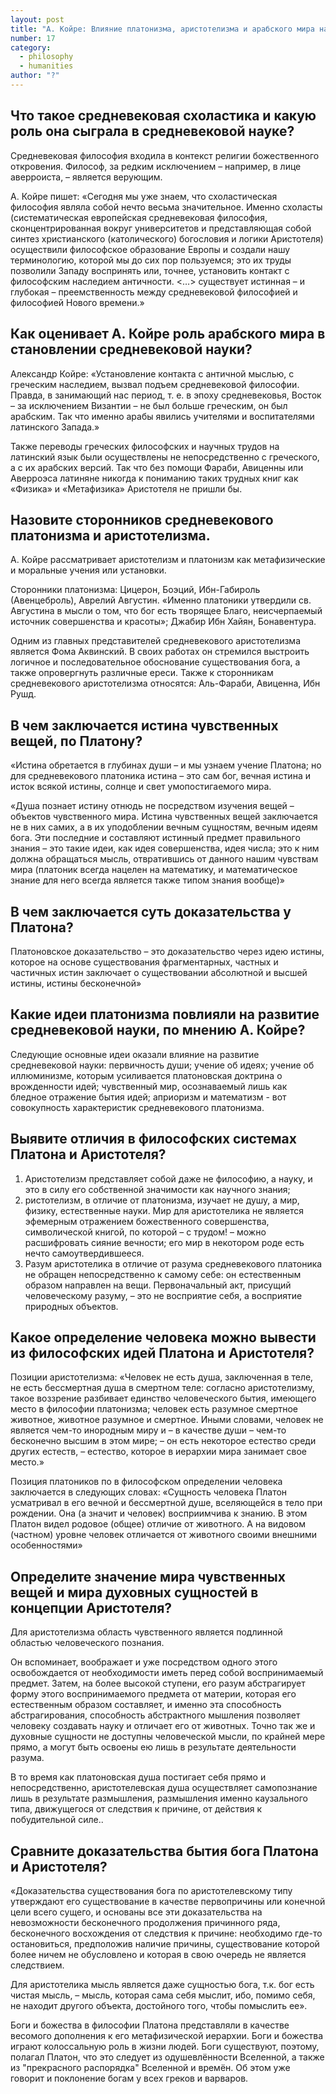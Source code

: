 ```yaml
---
layout: post
title: "А. Койре: Влияние платонизма, аристотелизма и арабского мира на средневековую науку и философию"
number: 17
category:
  - philosophy
  - humanities
author: "?"
---
```


## Что такое средневековая схоластика и какую роль она сыграла в средневековой науке?
Средневековая философия входила в контекст религии божественного откровения. Философ, за редким исключением – например, в лице аверроиста, – является верующим.

А. Койре пишет: «Сегодня мы уже знаем, что схоластическая философия являла собой нечто весьма значительное. Именно схоласты (систематическая европейская средневековая философия, сконцентрированная вокруг университетов и представляющая собой синтез христианского (католического) богословия и логики Аристотеля) осуществили философское образование Европы и создали нашу терминологию, которой мы до сих пор пользуемся; это их труды позволили Западу воспринять или, точнее, установить контакт с философским наследием античности. <…> существует истинная – и глубокая – преемственность между средневековой философией и философией Нового времени.»

## Как оценивает А. Койре роль арабского мира в становлении средневековой науки?
Александр Койре: «Установление контакта с античной мыслью, с греческим наследием, вызвал подъем средневековой философии. Правда, в занимающий нас период, т. е. в эпоху средневековья, Восток – за исключением Византии – не был больше греческим, он был арабским. Так что именно арабы явились учителями и воспитателями латинского Запада.»

Также переводы греческих философских и научных трудов на латинский язык были осуществлены не непосредственно с греческого, а с их арабских версий. Так что без помощи Фараби, Авиценны или Аверроэса латиняне никогда к пониманию таких трудных книг как «Физика» и «Метафизика» Аристотеля не пришли бы.

## Назовите сторонников средневекового платонизма и аристотелизма.
А. Койре рассматривает аристотелизм и платонизм как метафизические и моральные учения или установки.

Сторонники платонизма:  Цицерон,  Боэций,  Ибн-Габироль (Авенцеброль),  Аврелий Августин. «Именно платоники утвердили св. Августина в мысли о том, что бог есть творящее Благо, неисчерпаемый источник совершенства и красоты»;  Джабир Ибн Хайян,  Бонавентура.

Одним из главных представителей средневекового аристотелизма является Фома Аквинский. В своих работах он стремился выстроить логичное и последовательное обоснование существования бога, а также опровергнуть различные ереси. Также к сторонникам средневекового аристотелизма относятся: Аль-Фараби, Авиценна, Ибн Рушд.
## В чем заключается истина чувственных вещей, по Платону?
«Истина обретается в глубинах души – и мы узнаем учение Платона; но для средневекового платоника истина – это сам бог, вечная истина и исток всякой истины, солнце и свет умопостигаемого мира.

«Душа познает истину отнюдь не посредством изучения вещей – объектов чувственного мира. Истина чувственных вещей заключается не в них самих, а в их уподоблении вечным сущностям, вечным идеям бога. Эти последние и составляют истинный предмет правильного знания – это такие идеи, как идея совершенства, идея числа; это к ним должна обращаться мысль, отвратившись от данного нашим чувствам мира (платоник всегда нацелен на математику, и математическое знание для него всегда является также типом знания вообще)»

## В чем заключается суть доказательства у Платона?
Платоновское доказательство – это доказательство через идею истины, которое на основе существования фрагментарных, частных и частичных истин заключает о существовании абсолютной и высшей истины, истины бесконечной»

## Какие идеи платонизма повлияли на развитие средневековой науки, по мнению А. Койре?
Следующие основные идеи оказали влияние на развитие средневековой науки:
первичность души; учение об идеях; учение об иллюминизме, которым     усиливается платоновская доктрина о врожденности идей; чувственный мир, осознаваемый лишь как бледное отражение бытия идей; априоризм и математизм - вот совокупность характеристик средневекового платонизма.

## Выявите отличия в философских системах Платона и Аристотеля?
1. Аристотелизм представляет собой даже не философию, а науку, и это в силу его собственной значимости как научного знания;
2. ристотелизм, в отличие от платонизма, изучает не душу, а мир, физику, естественные науки. Мир для аристотелика не является эфемерным отражением божественного совершенства, символической книгой, по которой – с трудом! – можно расшифровать сияние вечности; его мир в некотором роде есть нечто самоутвердившееся.
3. Разум аристотелика в отличие от разума средневекового платоника не обращен непосредственно к самому себе: он естественным образом направлен на вещи. Первоначальный акт, присущий человеческому разуму, – это не восприятие себя, а восприятие природных объектов.

## Какое определение человека можно вывести из философских идей Платона и Аристотеля?
Позиции аристотелизма: «Человек не есть душа, заключенная в теле, не есть бессмертная душа в смертном теле: согласно аристотелизму, такое воззрение разбивает единство человеческого бытия, имеющего место в философии платонизма; человек есть разумное смертное животное, животное разумное и смертное. Иными словами, человек не является чем-то инородным миру и – в качестве души – чем-то бесконечно высшим в этом мире; – он есть некоторое естество среди других естеств, – естество, которое в иерархии мира занимает свое место.»

Позиция платоников по в философском определении человека заключается в следующих словах: «Сущность человека Платон усматривал в его вечной и бессмертной душе, вселяющейся в тело при рождении. Она (а значит и человек) восприимчива к знанию. В этом Платон видел родовое (общее) отличие от животного. А на видовом (частном) уровне человек отличается от животного своими внешними особенностями»

## Определите значение мира чувственных вещей и мира духовных сущностей в концепции Аристотеля?
Для аристотелизма область чувственного является подлинной областью человеческого познания. 

Он вспоминает, воображает и уже посредством одного этого освобождается от необходимости иметь перед собой воспринимаемый предмет. Затем, на более высокой ступени, его разум абстрагирует форму этого воспринимаемого предмета от материи, которая его естественным образом составляет, и именно эта способность абстрагирования, способность абстрактного мышления позволяет человеку создавать науку и отличает его от животных. Точно так же и духовные сущности не доступны человеческой мысли, по крайней мере прямо, а могут быть освоены ею лишь в результате деятельности разума. 

В то время как платоновская душа постигает себя прямо и непосредственно, аристотелевская душа осуществляет самопознание лишь в результате размышления, размышления именно каузального типа, движущегося от следствия к причине, от действия к побудительной силе..

## Сравните доказательства бытия бога Платона и Аристотеля?
«Доказательства существования бога по аристотелевскому типу утверждают его существование в качестве первопричины или конечной цели всего сущего, и основаны все эти доказательства на невозможности бесконечного продолжения причинного ряда, бесконечного восхождения от следствия к причине: необходимо где-то остановиться, предположив наличие причины, существование которой более ничем не обусловлено и которая в свою очередь не является следствием.

Для аристотелика мысль является даже сущностью бога, т.к. бог есть чистая мысль, – мысль, которая сама себя мыслит, ибо, помимо себя, не находит другого объекта, достойного того, чтобы помыслить ее».

Боги и божества в философии Платона представляли в качестве весомого дополнения к его метафизической иерархии. Боги и божества играют колоссальную роль в жизни людей. Боги существуют, поэтому, полагал Платон, что это следует из одушевлённости Вселенной, а также из "прекрасного распорядка" Вселенной и времён. Об этом уже говорит и поклонение богам у всех греков и варваров.
